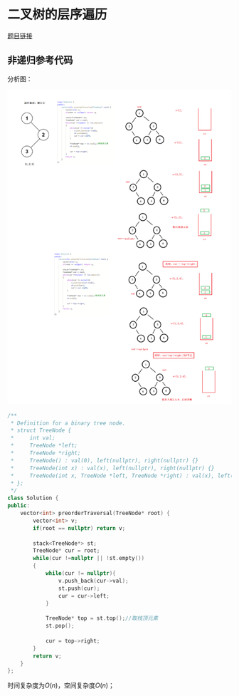 # 二叉树的层序遍历

[题目链接](https://leetcode-cn.com/problems/binary-tree-preorder-traversal/submissions/)

## 非递归参考代码

分析图：

![](ImageSave/LeetCode144二叉树的前序遍历.png)

```c++
/**
 * Definition for a binary tree node.
 * struct TreeNode {
 *     int val;
 *     TreeNode *left;
 *     TreeNode *right;
 *     TreeNode() : val(0), left(nullptr), right(nullptr) {}
 *     TreeNode(int x) : val(x), left(nullptr), right(nullptr) {}
 *     TreeNode(int x, TreeNode *left, TreeNode *right) : val(x), left(left), right(right) {}
 * };
 */
class Solution {
public:
    vector<int> preorderTraversal(TreeNode* root) {        
        vector<int> v;
        if(root == nullptr) return v;

        stack<TreeNode*> st;
        TreeNode* cur = root;
        while(cur !=nullptr || !st.empty())
        {
            while(cur != nullptr){
                v.push_back(cur->val);
                st.push(cur);
                cur = cur->left;
            }
            
            TreeNode* top = st.top();//取栈顶元素            
            st.pop();

            cur = top->right;
        }
        return v;
    }
};
```

时间复杂度为$O(n)$，空间复杂度$O(n)$；

